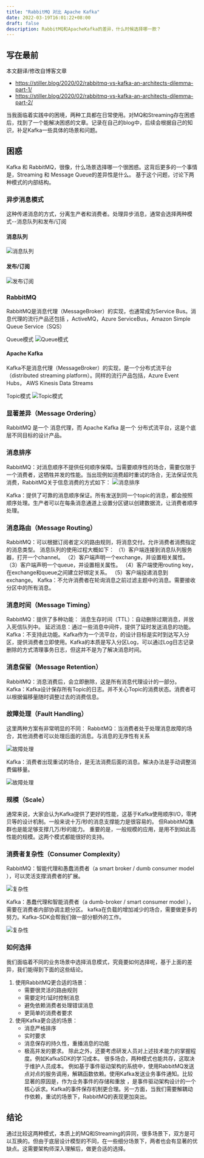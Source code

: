 ```yaml
---
title: "RabbitMQ 对比 Apache Kafka"
date: 2022-03-19T16:01:22+08:00
draft: false
description: RabbitMQ和ApacheKafka的差异，什么时候选择哪一款？
---
```

## 写在最前

本文翻译/修改自博客文章
- https://stiller.blog/2020/02/rabbitmq-vs-kafka-an-architects-dilemma-part-1/
- https://stiller.blog/2020/02/rabbitmq-vs-kafka-an-architects-dilemma-part-2/

当我面临着实践中的困境，两种工具都在日常使用。对MQ和Streaming存在困惑后，找到了一个能解决困惑的文章。记录在自己的blog中，后续会根据自己的知识，补足Kafka一些具体的场景和问题。

## 困惑

Kafka 和 RabbitMQ，很像，什么场景选择哪一个很困惑。这背后更多的一个事情是，Streaming 和 Message Queue的差异性是什么。
基于这个问题，讨论下两种模式的内部结构。

### 异步消息模式

这种传递消息的方式，分离生产者和消费者。处理异步消息，通常会选择两种模式--消息队列和发布/订阅

#### 消息队列
![消息队列](./img/pic11.png)

#### 发布/订阅
![发布订阅](./img/pic12.png)

### RabbitMQ
RabbitMQ是消息代理（MessageBroker）的实现，也通常成为Service Bus。消息代理的流行产品还包括	，ActiveMQ，Azure ServiceBus，Amazon Simple Queue Service（SQS）

Queue模式
![Queue模式](./img/pic13.png)

#### Apache Kafka
Kafka不是消息代理（MessageBroker）的实现，是一个分布式流平台（distributed streaming platform）。同样的流行产品包括，Azure Event Hubs， AWS Kinesis Data Streams

Topic模式
![Topic模式](./img/pic14.png)

### 显著差异（Message Ordering）
RabbitMQ 是一个 消息代理，而 Apache Kafka 是一个 分布式流平台，这是个底层不同目标的设计产品。

### 消息排序
RabbitMQ：对消息顺序不提供任何顺序保障。当需要顺序性的场合，需要仅限于一个消费者，这牺牲并发的性能。当出现例如消费超时重试的场合，无法保证优先消费，RabbitMQ关于信息消费的方式如下：
![消息排序](./img/pic21.png)

Kafka：提供了可靠的消息顺序保证。所有发送到同一个topic的消息，都会按照顺序处理。生产者可以在每条消息通道上设置分区键以创建数据流，让消费者顺序处理。

### 消息路由（Message Routing）
RabbitMQ：可以根据订阅者定义的路由规则，将消息交付。允许消费者消费指定的消息类型。
消息队列的使用过程大概如下：
（1）客户端连接到消息队列服务器，打开一个channel。
（2）客户端声明一个exchange，并设置相关属性。
（3）客户端声明一个queue，并设置相关属性。
（4）客户端使用routing key，在exchange和queue之间建立好绑定关系。
（5）客户端投递消息到exchange。
Kafka：不允许消费者在轮询消息之前过滤主题中的消息。需要接收分区中的所有消息。

### 消息时间（Message Timing）
RabbitMQ：提供了多种功能：
消息生存时间（TTL）：自动删除过期消息，并放入死信队列中。
延迟消息：通过一些消息中间件，提供了延时发送消息的功能。
Kafka：不支持此功能。Kafka作为一个流平台，的设计目标是实时到达写入分区，提供消费者立即使用。Kafka的本质是写入分区Log，可以通过Log日志记录删除的方式清理事务日志，但这并不是为了解决消息时间。

### 消息保留（Message Retention）
RabbitMQ：消息消费后，会立即删除，这是所有消息代理设计的一部分。
Kafka：Kafka设计保存所有Topic的日志。并不关心Topic的消费状态。消费者可以根据偏移量随时调整过去的消费信息。

### 故障处理（Fault Handling）
这里两种方案有非常明显的不同：
RabbitMQ：当消费者处于处理消息故障的场合，其他消费者可以处理后面的消息。与消息的无序性有关系

![故障处理](./img/pic22.png)

Kafka：消费者出现重试的场合，是无法消费后面的消息。解决办法是手动调整消费偏移量。

![故障处理](./img/pic23.png)

### 规模（Scale）
通常来说，大家会认为Kafka提供了更好的性能，这基于Kafka使用顺序I/O，零拷贝等的设计机制。一般来说十万/秒的消息支撑能力是很容易的。
但RabbitMQ集群也是能足够支撑几万/秒的能力。
重要的是，一般规模的应用，是用不到如此高性能的规模。这两个模式都能很好的支持。

### 消费者复杂性（Consumer Complexity）
RabbitMQ：智能代理和愚蠢消费者（a smart broker / dumb consumer model ），可以灵活支撑消费者的扩展。

![复杂性](./img/pic24.png)

Kafka：愚蠢代理和智能消费者（a dumb-broker / smart consumer model ），需要在消费者内部协调主题分区。
kafka在负载的增加减少的场合，需要做更多的努力。Kafka-SDK会帮我们做一部分额外的工作。

![复杂性](./img/pic25.png)

### 如何选择
我们面临着不同的业务场景中选择消息模式，究竟要如何选择呢，基于上面的差异，我们能得到下面的这些结论。
1. 使用RabbitMQ更合适的场景：
    - 需要很灵活的路由规则
    - 需要定时/延时控制消息
    - 避免依赖消费者处理错误消息
    - 更简单的消费者要求
2. 使用Kafka更合适的场景：
   - 消息严格排序
   - 实时要求
   - 消息保存的持久性，重播消息的功能
   - 极高并发的要求。
除此之外，还要考虑研发人员对上述技术能力的掌握程度。例如KafkaSDK的学习成本。
很多场合，两种模式也能共存，这取决于维护人员成本。
例如基于事件驱动架构的系统中，使用RabbitMQ发送点对点的服务调用，解耦函数依赖。使用Kafka发送业务事件通知。比较显著的原因是，作为业务事件的存储和重放 ，是事件驱动架构设计的一个核心诉求。Kafka的事件保存机制更合理。另一方面，当我们需要解耦动作依赖，重试的场景下，RabbitMQ的表现更加突出。

## 结论
通过比较这两种模式，本质上的MQ和Streaming的异同，很多场景下，双方是可以互换的。但由于底层设计模型的不同，在一些细分场景下，两者也会有显著的优缺点。这需要架构师深入理解后，做更合适的选择。
